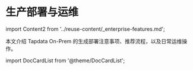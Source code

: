 # 生产部署与运维

import Content2 from '../reuse-content/_enterprise-features.md';

<Content2 />

本文介绍 Tapdata On-Prem 的生成部署注意事项、推荐流程，以及日常运维操作。

import DocCardList from '@theme/DocCardList';

<DocCardList />